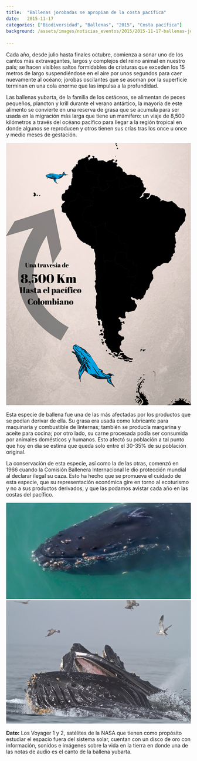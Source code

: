 ```yaml
---
title:  "Ballenas jorobadas se apropian de la costa pacífica"
date:   2015-11-17
categories: ["Biodiversidad", "Ballenas", "2015", "Costa pacífica"]
background: /assets/images/noticias_eventos/2015/2015-11-17-ballenas-jorobadas.cosa-pacifica1.jpg

---
```


Cada año, desde julio hasta finales octubre, comienza a sonar uno de los cantos más extravagantes, largos y complejos del reino animal en nuestro país; se hacen visibles saltos formidables de criaturas que exceden los 15 metros de largo suspendiéndose en el aire por unos segundos para caer nuevamente al océano; jorobas oscilantes que se asoman por la superficie terminan en una cola enorme que las impulsa a la profundidad.

Las ballenas yubarta, de la familia de los cetáceos, se alimentan de peces pequeños, plancton y krill durante el verano antártico, la mayoría de este alimento se convierte en una reserva de grasa que se acumula para ser usada en la migración más larga que tiene un mamífero: un viaje de 8,500 kilómetros a través del océano pacífico para llegar a la región tropical en donde algunos se reproducen y otros tienen sus crías tras los once u once y medio meses de gestación.

<img src="/assets/images/noticias_eventos/2015/2015-11-17-ballenas-jorobadas.cosa-pacifica2.jpg" width=770>

Esta especie de ballena fue una de las más afectadas por los productos que se podían derivar de ella. Su grasa era usada como lubricante para maquinaria y combustible de linternas; también se producía margarina y aceite para cocina; por otro lado, su carne procesada podía ser consumida por animales domésticos y humanos. Esto afectó su población a tal punto que hoy en día se estima que queda solo entre el 30-35% de su población original.

La conservación de esta especie, así como la de las otras, comenzó en 1966 cuando la Comisión Ballenera Internacional le dio protección mundial al declarar ilegal su caza. Esto ha hecho que se promueva el cuidado de esta especie, que su representación económica gire en torno al ecoturismo y no a sus productos derivados, y que las podamos avistar cada año en las costas del pacífico.


<img src="/assets/images/noticias_eventos/2015/2015-11-17-ballenas-jorobadas.cosa-pacifica1.jpg" width=770>

<img src="/assets/images/noticias_eventos/2015/2015-11-17-ballenas-jorobadas.cosa-pacifica3.jpg" width=770>

**Dato:** Los Voyager 1 y 2, satélites de la NASA que tienen como propósito estudiar el espacio fuera del sistema solar, cuentan con un disco de oro con información, sonidos e imágenes sobre la vida en la tierra en donde una de las notas de audio es el canto de la ballena yubarta.
